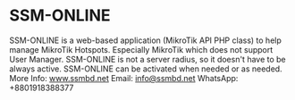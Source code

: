 # SSM-ONLINE
SSM-ONLINE is a web-based application (MikroTik API PHP class) to help manage MikroTik Hotspots. Especially MikroTik which does not support User Manager. SSM-ONLINE is not a server radius, so it doesn't have to be always active. SSM-ONLINE can be activated when needed or as needed.
More Info: www.ssmbd.net
       Email: info@ssmbd.net
       WhatsApp: +8801918388377
